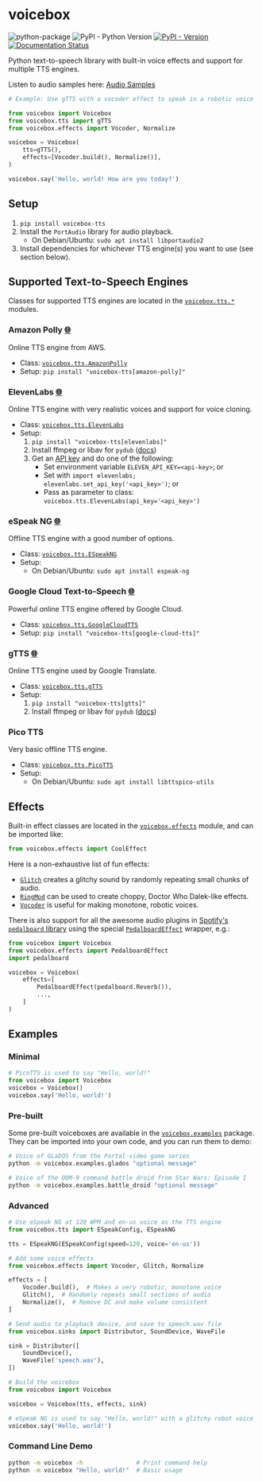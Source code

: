 # voicebox

![python-package](https://github.com/austin-bowen/voicebox/actions/workflows/python-package.yml/badge.svg)
![PyPI - Python Version](https://img.shields.io/pypi/pyversions/voicebox-tts)
[![PyPI - Version](https://img.shields.io/pypi/v/voicebox-tts)](https://pypi.org/project/voicebox-tts/)
[![Documentation Status](https://readthedocs.org/projects/voicebox/badge/?version=latest)](https://voicebox.readthedocs.io/en/latest/?badge=latest)

Python text-to-speech library with built-in voice effects and support for multiple TTS engines.

Listen to audio samples here: [Audio Samples](https://austin-bowen.github.io/voicebox/)

```python
# Example: Use gTTS with a vocoder effect to speak in a robotic voice

from voicebox import Voicebox
from voicebox.tts import gTTS
from voicebox.effects import Vocoder, Normalize

voicebox = Voicebox(
    tts=gTTS(),
    effects=[Vocoder.build(), Normalize()],
)

voicebox.say('Hello, world! How are you today?')
```

## Setup

1. `pip install voicebox-tts`
2. Install the `PortAudio` library for audio playback.
   - On Debian/Ubuntu: `sudo apt install libportaudio2`
3. Install dependencies for whichever TTS engine(s) you want to use (see section below).

## Supported Text-to-Speech Engines

Classes for supported TTS engines are located in the
[`voicebox.tts.*`](https://github.com/austin-bowen/voicebox/tree/main/src/voicebox/tts) modules.

### Amazon Polly [🌐](https://aws.amazon.com/polly/)

Online TTS engine from AWS.

- Class: [`voicebox.tts.AmazonPolly`](https://github.com/austin-bowen/voicebox/tree/main/src/voicebox/tts/amazonpolly.py)
- Setup: `pip install "voicebox-tts[amazon-polly]"`

### ElevenLabs [🌐](https://elevenlabs.io/)

Online TTS engine with very realistic voices and support for voice cloning.

- Class: [`voicebox.tts.ElevenLabs`](https://github.com/austin-bowen/voicebox/tree/main/src/voicebox/tts/elevenlabs.py)
- Setup:
  1. `pip install "voicebox-tts[elevenlabs]"`
  2. Install ffmpeg or libav for `pydub` ([docs](https://github.com/jiaaro/pydub#getting-ffmpeg-set-up))
  3. Get an [API key](https://elevenlabs.io/docs/api-reference/authentication)
     and do one of the following:
     - Set environment variable `ELEVEN_API_KEY=<api-key>`; or
     - Set with `import elevenlabs; elevenlabs.set_api_key('<api_key>')`; or
     - Pass as parameter to class: `voicebox.tts.ElevenLabs(api_key='<api_key>')`

### eSpeak NG [🌐](https://github.com/espeak-ng/espeak-ng)

Offline TTS engine with a good number of options.

- Class: [`voicebox.tts.ESpeakNG`](https://github.com/austin-bowen/voicebox/tree/main/src/voicebox/tts/espeakng.py)
- Setup:
  - On Debian/Ubuntu: `sudo apt install espeak-ng`

### Google Cloud Text-to-Speech [🌐](https://cloud.google.com/text-to-speech)

Powerful online TTS engine offered by Google Cloud.

- Class: [`voicebox.tts.GoogleCloudTTS`](https://github.com/austin-bowen/voicebox/tree/main/src/voicebox/tts/googlecloudtts.py)
- Setup: `pip install "voicebox-tts[google-cloud-tts]"`

### gTTS [🌐](https://github.com/pndurette/gTTS)

Online TTS engine used by Google Translate.

- Class: [`voicebox.tts.gTTS`](https://github.com/austin-bowen/voicebox/tree/main/src/voicebox/tts/gtts.py)
- Setup:
  1. `pip install "voicebox-tts[gtts]"`
  2. Install ffmpeg or libav for `pydub` ([docs](https://github.com/jiaaro/pydub#getting-ffmpeg-set-up))

### Pico TTS

Very basic offline TTS engine.

- Class: [`voicebox.tts.PicoTTS`](https://github.com/austin-bowen/voicebox/tree/main/src/voicebox/tts/picotts.py)
- Setup:
  - On Debian/Ubuntu: `sudo apt install libttspico-utils`

## Effects

Built-in effect classes are located in the [`voicebox.effects`](https://github.com/austin-bowen/voicebox/tree/main/src/voicebox/effects) module,
and can be imported like:

```python
from voicebox.effects import CoolEffect
```

Here is a non-exhaustive list of fun effects:
- [`Glitch`](https://github.com/austin-bowen/voicebox/tree/main/src/voicebox/effects/glitch.py)
  creates a glitchy sound by randomly repeating small chunks of audio.
- [`RingMod`](https://github.com/austin-bowen/voicebox/tree/main/src/voicebox/effects/modulation.py)
  can be used to create choppy, Doctor Who Dalek-like effects.
- [`Vocoder`](https://github.com/austin-bowen/voicebox/tree/main/src/voicebox/effects/vocoder.py)
  is useful for making monotone, robotic voices.

There is also support for all the awesome audio plugins in
[Spotify's `pedalboard` library](https://spotify.github.io/pedalboard/index.html)
using the special
[`PedalboardEffect`](https://github.com/austin-bowen/voicebox/tree/main/src/voicebox/effects/pedalboard.py)
wrapper, e.g.:

```python
from voicebox import Voicebox
from voicebox.effects import PedalboardEffect
import pedalboard

voicebox = Voicebox(
    effects=[
        PedalboardEffect(pedalboard.Reverb()),
        ...,
    ]
)
```

## Examples

### Minimal

```python
# PicoTTS is used to say "Hello, world!"
from voicebox import Voicebox
voicebox = Voicebox()
voicebox.say('Hello, world!')
```

### Pre-built

Some pre-built voiceboxes are available in the [`voicebox.examples`](https://github.com/austin-bowen/voicebox/tree/main/src/voicebox/examples) package.
They can be imported into your own code, and you can run them to demo:

```bash
# Voice of GLaDOS from the Portal video game series
python -m voicebox.examples.glados "optional message"

# Voice of the OOM-9 command battle droid from Star Wars: Episode I
python -m voicebox.examples.battle_droid "optional message"
```

### Advanced

```python
# Use eSpeak NG at 120 WPM and en-us voice as the TTS engine
from voicebox.tts import ESpeakConfig, ESpeakNG

tts = ESpeakNG(ESpeakConfig(speed=120, voice='en-us'))

# Add some voice effects
from voicebox.effects import Vocoder, Glitch, Normalize

effects = [
    Vocoder.build(),  # Makes a very robotic, monotone voice
    Glitch(),  # Randomly repeats small sections of audio
    Normalize(),  # Remove DC and make volume consistent
]

# Send audio to playback device, and save to speech.wav file
from voicebox.sinks import Distributor, SoundDevice, WaveFile

sink = Distributor([
    SoundDevice(),
    WaveFile('speech.wav'),
])

# Build the voicebox
from voicebox import Voicebox

voicebox = Voicebox(tts, effects, sink)

# eSpeak NG is used to say "Hello, world!" with a glitchy robot voice
voicebox.say('Hello, world!')
```

### Command Line Demo

```bash
python -m voicebox -h               # Print command help
python -m voicebox "Hello, world!"  # Basic usage
```
